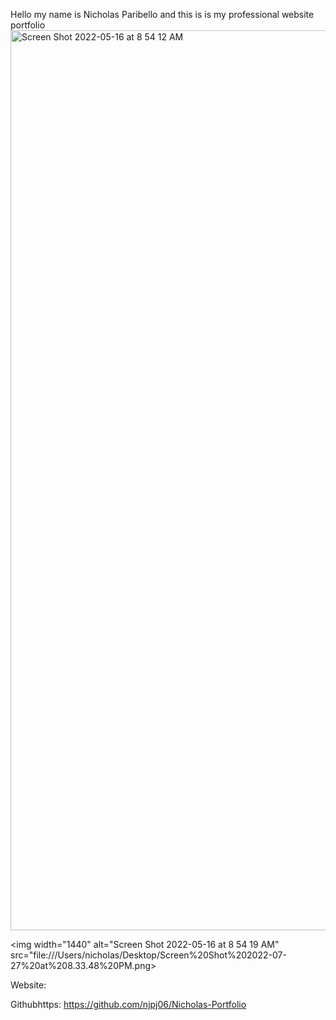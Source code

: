 Hello my name is Nicholas Paribello and this is is my professional website portfolio
<img width="1440" alt="Screen Shot 2022-05-16 at 8 54 12 AM" src=file:///Users/nicholas/Desktop/Screen%20Shot%202022-07-27%20at%208.33.42%20PM.png>

<img width="1440" alt="Screen Shot 2022-05-16 at 8 54 19 AM" src="file:///Users/nicholas/Desktop/Screen%20Shot%202022-07-27%20at%208.33.48%20PM.png>

Website:

Githubhttps: https://github.com/njpj06/Nicholas-Portfolio
